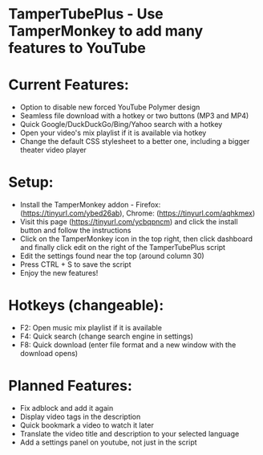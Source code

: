 # TamperTubePlus - Use TamperMonkey to add many features to YouTube


# Current Features:
  - Option to disable new forced YouTube Polymer design
  - Seamless file download with a hotkey or two buttons (MP3 and MP4)
  - Quick Google/DuckDuckGo/Bing/Yahoo search with a hotkey
  - Open your video's mix playlist if it is available via hotkey
  - Change the default CSS stylesheet to a better one, including a bigger theater video player


# Setup:
  - Install the TamperMonkey addon - Firefox: (https://tinyurl.com/ybed26ab), Chrome: (https://tinyurl.com/aqhkmex)
  - Visit this page (https://tinyurl.com/ycbqpncm) and click the install button and follow the instructions
  - Click on the TamperMonkey icon in the top right, then click dashboard and finally click edit on the right of the TamperTubePlus script
  - Edit the settings found near the top (around column 30)
  - Press CTRL + S to save the script
  - Enjoy the new features!


# Hotkeys (changeable):
  - F2: Open music mix playlist if it is available
  - F4: Quick search (change search engine in settings)
  - F8: Quick download (enter file format and a new window with the download opens)
  
  
# Planned Features:
  - Fix adblock and add it again
  - Display video tags in the description
  - Quick bookmark a video to watch it later
  - Translate the video title and description to your selected language
  - Add a settings panel on youtube, not just in the script
